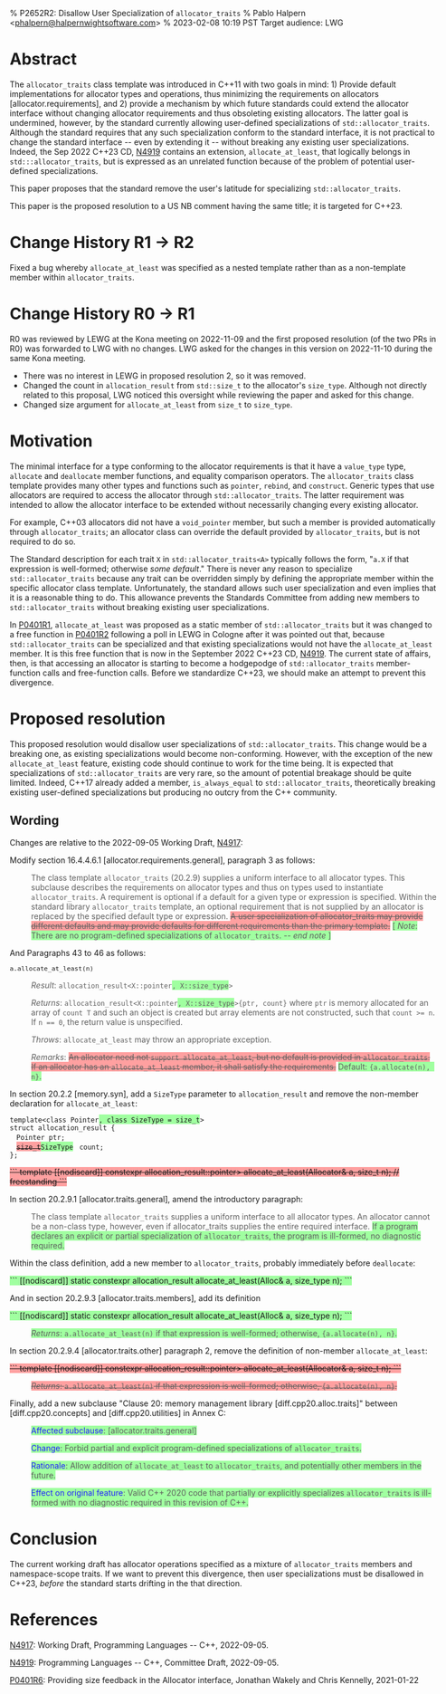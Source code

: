 % P2652R2: Disallow User Specialization of `allocator_traits`
% Pablo Halpern <<phalpern@halpernwightsoftware.com>>
% <!-- $TimeStamp$ -->2023-02-08 10:19 PST<!-- $ -->
Target audience: LWG

<head>

<style type="text/css">
  body { max-width: 54em; }
  ins { text-decoration:none; background-color:#A0FFA0 }
  .new { text-decoration:none; background-color:#D0FFD0 }
  del { text-decoration:line-through; background-color:#FFA0A0 }
  strong { font-weight: inherit; color: #2020ff }
  table, td, th { border: 1px solid black; border-collapse:collapse; padding: 5px }
  blockquote { margin: 1em 0 1em 1.7em; padding-left: 1em; border-left: 0; }
  pre { left-margin: 50px; line-height: 1.1; }
  pre code { font-size: 80%; }
  del pre code { text-decoration: inherit; background-color:#FFA0A0 }
  ins pre code { text-decoration: inherit; background-color:#A0FFA0 }
</style>
</head>

Abstract
========

The `allocator_traits` class template was introduced in C++11 with two goals in
mind: 1) Provide default implementations for allocator types and operations,
thus minimizing the requirements on allocators [allocator.requirements], and 2)
provide a mechanism by which future standards could extend the allocator
interface without changing allocator requirements and thus obsoleting existing
allocators. The latter goal is undermined, however, by the standard currently
allowing user-defined specializations of `std::allocator_traits`. Although the
standard requires that any such specialization conform to the standard
interface, it is not practical to change the standard interface -- even by
extending it -- without breaking any existing user specializations.  Indeed,
the Sep 2022 C++23 CD,
[N4919](https://www.open-std.org/JTC1/SC22/WG21/prot/14882fdis/n4919.pdf)
contains an extension, `allocate_at_least`, that logically belongs in
`std:::allocator_traits`, but is expressed as an unrelated function because of
the problem of potential user-defined specializations.

This paper proposes that the standard remove the user's latitude for
specializing `std::allocator_traits`.

This paper is the proposed resolution to a US NB comment having the same
title; it is targeted for C++23.

Change History R1 -> R2
=======================

Fixed a bug whereby `allocate_at_least` was specified as a nested template rather than as a non-template member within `allocator_traits`.

Change History R0 -> R1
=======================

R0 was reviewed by LEWG at the Kona meeting on 2022-11-09 and the first
proposed resolution (of the two PRs in R0) was forwarded to LWG with no
changes.  LWG asked for the changes in this version on 2022-11-10 during the
same Kona meeting.

* There was no interest in LEWG in proposed resolution 2, so it was removed.
* Changed the count in `allocation_result` from `std::size_t` to the
  allocator's `size_type`. Although not directly related to this proposal, LWG
  noticed this oversight while reviewing the paper and asked for this change.
* Changed size argument for `allocate_at_least` from `size_t` to `size_type`.

Motivation
==========

The minimal interface for a type conforming to the allocator requirements is
that it have a `value_type` type, `allocate` and `deallocate` member functions,
and equality comparison operators. The `allocator_traits` class template
provides many other types and functions such as `pointer`, `rebind`, and
`construct`. Generic types that use allocators are required to access the
allocator through `std::allocator_traits`. The latter requirement was intended
to allow the allocator interface to be extended without necessarily changing
every existing allocator.

For example, C++03 allocators did not have a `void_pointer` member, but such a
member is provided automatically through `allocator_traits`; an allocator class
can override the default provided by `allocator_traits`, but is not required to
do so.

The Standard description for each trait `X` in `std::allocator_traits<A>`
typically follows the form, "`a.X` if that expression is well-formed; otherwise
*some default*."  There is never any reason to specialize
`std::allocator_traits` because any trait can be overridden simply by defining
the appropriate member within the specific allocator class
template. Unfortunately, the standard allows such user specialization and even
implies that it is a reasonable thing to do. This allowance prevents the
Standards Committee from adding new members to `std::allocator_traits` without
breaking existing user specializations.

In [P0401R1](http://wg21.link/P0401R1), `allocate_at_least` was proposed as a
static member of `std::allocator_traits` but it was changed to a free function
in [P0401R2](http://wg21.link/P0401R2) following a poll in LEWG in Cologne
after it was pointed out that, because `std::allocator_traits` can be
specialized and that existing specializations would not have the
`allocate_at_least` member. It is this free function that is now in the
September 2022 C++23 CD,
[N4919](https://www.open-std.org/JTC1/SC22/WG21/prot/14882fdis/n4919.pdf). The
current state of affairs, then, is that accessing an allocator is starting to
become a hodgepodge of `std::allocator_traits` member-function calls and
free-function calls. Before we standardize C++23, we should make an attempt to
prevent this divergence.

Proposed resolution
===================

This proposed resolution would disallow user specializations of
`std::allocator_traits`. This change would be a breaking one, as existing
specializations would become non-conforming. However, with the exception of the
new `allocate_at_least` feature, existing code should continue to work for the
time being. It is expected that specializations of `std::allocator_traits` are
very rare, so the amount of potential breakage should be quite limited.
Indeed, C++17 already added a member, `is_always_equal` to
`std::allocator_traits`, theoretically breaking existing user-defined
specializations but producing no outcry from the C++ community.

Wording
-------

Changes are relative to the 2022-09-05 Working Draft,
[N4917](https://www.open-std.org/JTC1/SC22/WG21/docs/papers/2022/n4917.pdf):

Modify section 16.4.4.6.1 [allocator.requirements.general], paragraph 3 as
follows:

> The class template `allocator_traits` (20.2.9) supplies a uniform interface
> to all allocator types. This subclause describes the requirements on
> allocator types and thus on types used to instantiate `allocator_traits`. A
> requirement is optional if a default for a given type or expression is
> specified. Within the standard library `allocator_traits` template, an
> optional requirement that is not supplied by an allocator is replaced by the
> specified default type or expression. <del>A user specialization of
> allocator_traits may provide different defaults and may provide defaults for
> different requirements than the primary template.</del>
> <ins>[ *Note*: There are no program-defined specializations of
> `allocator_traits`.  -- *end note* ]

And Paragraphs 43 to 46 as follows:

```
a.allocate_at_least(n)
```

> *Result*: `allocation_result<X::pointer`<ins>`, X::size_type`</ins>`>`

> *Returns*: `allocation_result<X::pointer`<ins>`, X::size_type`</ins>`>{ptr,
> count}` where `ptr` is memory allocated for an array of `count T` and such an
> object is created but array elements are not constructed, such that
> `count >= n`.  If `n == 0`, the return value is unspecified.

> *Throws*: `allocate_at_least` may throw an appropriate exception.

> *Remarks*: <del>An allocator need not `support allocate_at_least`, but no default is
> provided in `allocator_traits`. If an allocator has an `allocate_at_least`
> member, it shall satisfy the requirements.</del>
> <ins>Default: `{a.allocate(n), n}`.</ins>

In section 20.2.2 [memory.syn], add a `SizeType` parameter to
`allocation_result` and remove the non-member declaration for
`allocate_at_least`:

`template<class Pointer`<ins>`, class SizeType = size_t`</ins>`>`\
`struct allocation_result {`\
&nbsp;&nbsp;&nbsp;`Pointer ptr;`\
&nbsp;&nbsp;&nbsp;<del>`size_t`</del><ins>`SizeType`</ins> ` count;`\
`};`

<del>
```
template<class Allocator>
  [[nodiscard]] constexpr allocation_result<typename allocator_traits<Allocator>::pointer>
    allocate_at_least(Allocator& a, size_t n);                  // freestanding
```
</del>

In section 20.2.9.1 [allocator.traits.general], amend the introductory
paragraph:

> The class template `allocator_traits` supplies a uniform interface to all
> allocator types. An allocator cannot be a non-class type, however, even if
> allocator_traits supplies the entire required interface. <ins>If a program
> declares an explicit or partial specialization of `allocator_traits`, the
> program is ill-formed, no diagnostic required.</ins>

Within the class definition, add a new member to `allocator_traits`, probably
immediately before `deallocate`:

<ins>
```
[[nodiscard]] static constexpr allocation_result<pointer, size_type>
  allocate_at_least(Alloc& a, size_type n);
```
</ins>

And in section 20.2.9.3 [allocator.traits.members], add its definition

<ins>
```
[[nodiscard]] static constexpr allocation_result<pointer, size_type>
  allocate_at_least(Alloc& a, size_type n);
```
</ins>

> <ins>*Returns*: `a.allocate_at_least(n)` if that expression is well-formed;
> otherwise, `{a.allocate(n), n}`.</ins>

In section 20.2.9.4 [allocator.traits.other] paragraph 2, remove the
definition of non-member `allocate_at_least`:

<del>
```
template<class Allocator>
  [[nodiscard]] constexpr allocation_result<typename allocator_traits<Allocator>::pointer>
    allocate_at_least(Allocator& a, size_t n);
```
</del>

> <del>*Returns*: `a.allocate_at_least(n)` if that expression is well-formed;
> otherwise, `{a.allocate(n), n}`.</del>

Finally, add a new subclause "Clause 20: memory management library [diff.cpp20.alloc.traits]" between [diff.cpp20.concepts] and [diff.cpp20.utilities] in Annex C:

> <ins>**Affected subclause**: [allocator.traits.general]</ins>

> <ins>**Change**: Forbid partial and explicit program-defined specializations of `allocator_traits`.</ins>

> <ins>**Rationale**: Allow addition of `allocate_at_least` to `allocator_traits`, and potentially other members in the future.</ins>

> <ins>**Effect on original feature**: Valid C++ 2020 code that partially or
> explicitly specializes `allocator_traits` is ill-formed with no
> diagnostic required in this revision of C++.</ins>

Conclusion
==========

The current working draft has allocator operations specified as a mixture of
`allocator_traits` members and namespace-scope traits.  If we want to prevent
this divergence, then user specializations must be disallowed in C++23,
*before* the standard starts drifting in the that direction.

References
==========

[N4917](https://www.open-std.org/JTC1/SC22/WG21/docs/papers/2022/n4917.pdf):
Working Draft, Programming Languages -- C++, 2022-09-05.

[N4919](https://www.open-std.org/JTC1/SC22/WG21/prot/14882fdis/n4919.pdf):
Programming Languages -- C++, Committee Draft, 2022-09-05.

[P0401R6](http://wg21.link/P0401): Providing size feedback in the Allocator
interface, Jonathan Wakely and Chris Kennelly, 2021-01-22
